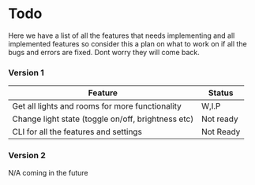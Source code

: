 # Todo

Here we have a list of all the features that needs implementing and all implemented features so consider this a plan on what to work on if all the bugs and errors are fixed. Dont worry they will come back.

### Version 1
| Feature | Status |
| ------- | ------ |
| Get all lights and rooms for more functionality | W,I.P |
| Change light state (toggle on/off, brightness etc) | Not ready | 
| CLI for all the features and settings | Not Ready

### Version 2
N/A coming in the future